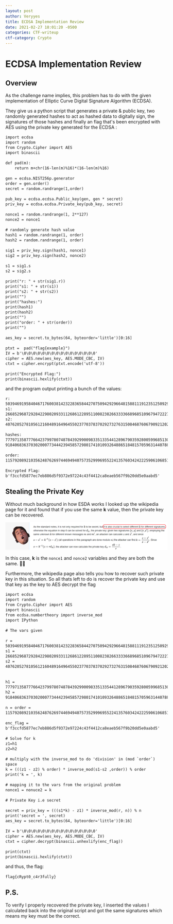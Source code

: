 ```yaml
---
layout: post
author: Veryyes
title: ECDSA Implementation Review
date: 2021-02-27 18:01:20 -0500
categories: CTF-writeup
ctf-category: Crypto
---
```


# ECDSA Implementation Review

## Overview
As the challenge name implies, this problem has to do with the given implementation of Elliptic Curve Digital Signature Algorithm (ECDSA).

They give us a python script that generates a private & public key, two randomly generated hashes to act as hashed data to digitally sign, the signatures of those hashes and finally an flag that's been encrypted with AES using the private key generated for the ECDSA :

```
import ecdsa
import random
from Crypto.Cipher import AES
import binascii

def pad(m):
    return m+chr(16-len(m)%16)*(16-len(m)%16)

gen = ecdsa.NIST256p.generator
order = gen.order()
secret = random.randrange(1,order)
 
pub_key = ecdsa.ecdsa.Public_key(gen, gen * secret)
priv_key = ecdsa.ecdsa.Private_key(pub_key, secret)
 
nonce1 = random.randrange(1, 2**127)
nonce2 = nonce1
 
# randomly generate hash value
hash1 = random.randrange(1, order)
hash2 = random.randrange(1, order)
 
sig1 = priv_key.sign(hash1, nonce1)
sig2 = priv_key.sign(hash2, nonce2)

s1 = sig1.s
s2 = sig2.s

print("r: " + str(sig1.r))
print("s1: " + str(s1))
print("s2: " + str(s2))
print("")
print("hashes:")
print(hash1)
print(hash2)
print("")
print("order: " + str(order))
print("")

aes_key = secret.to_bytes(64, byteorder='little')[0:16]

ptxt =  pad("flag{example}")
IV = b'\0\0\0\0\0\0\0\0\0\0\0\0\0\0\0\0'
cipher = AES.new(aes_key, AES.MODE_CBC, IV)
ctxt = cipher.encrypt(ptxt.encode('utf-8'))

print("Encrypted Flag:")
print(binascii.hexlify(ctxt))
```

and the program output printing a bunch of the values:

```
r: 50394691958404671760038142322836584427075094292966481588111912351250929073849
s1: 26685296872928422980209331126861228951100823826633336689685109679472227918891
s2: 40762052781056121604891649645502377037837029273276315084687606790921202237960

hashes:
777971358777664237997807487843929900983351335441289679035928005996851307115
91840683637030200077344423945857298017410109326488651848157059631440788354195

order: 115792089210356248762697446949407573529996955224135760342422259061068512044369

Encrypted Flag:
b'f3ccfd5877ec7eb886d5f9372e97224c43f4412ca8eaeb567f9b20dd5e0aabd5'
```

## Stealing the Private Key

Without much background in how ESDA works I looked up the wikipedia page for it and found that if you use the same **k** value, then the private key can be recovered.

![wikipedia lol](assets/tenable-2020/ECDSA/ECDSA_wiki.PNG)

In this case, **k** is the `nonce1` and `nonce2` variables and they are both the same. 🤔🤔

Furthermore, the wikipedia page also tells you how to recover such private key in this situation. So all thats left to do is recover the private key and use that key as the key to AES decrypt the flag

```
import ecdsa
import random
from Crypto.Cipher import AES
import binascii
from ecdsa.numbertheory import inverse_mod
import IPython

# The vars given

r = 50394691958404671760038142322836584427075094292966481588111912351250929073849
s1 = 26685296872928422980209331126861228951100823826633336689685109679472227918891
s2 = 40762052781056121604891649645502377037837029273276315084687606790921202237960


h1 = 777971358777664237997807487843929900983351335441289679035928005996851307115
h2 = 91840683637030200077344423945857298017410109326488651848157059631440788354195

n = order = 115792089210356248762697446949407573529996955224135760342422259061068512044369

enc_flag = b'f3ccfd5877ec7eb886d5f9372e97224c43f4412ca8eaeb567f9b20dd5e0aabd5'

# Solve for k
z1=h1
z2=h2

# multiply with the inverse_mod to do 'division' in (mod `order`) space
k = (((z1 - z2) % order) * inverse_mod(s1-s2 ,order)) % order
print('k = ', k)

# mapping it to the vars from the original problem
nonce1 = nonuce2 = k

# Private Key i.e secret

secret = priv_key = (((s1*k) - z1) * inverse_mod(r, n)) % n
print('secret = ', secret)
aes_key = secret.to_bytes(64, byteorder='little')[0:16]

IV = b'\0\0\0\0\0\0\0\0\0\0\0\0\0\0\0\0'
cipher = AES.new(aes_key, AES.MODE_CBC, IV)
ctxt = cipher.decrypt(binascii.unhexlify(enc_flag))

print(ctxt)
print(binascii.hexlify(ctxt))
```
 
and thus, the flag:

`flag{cRypt0_c4r3fully}`

## P.S.

To verify I properly recovered the private key, I inserted the values I calculated back into the original script and got the same signatures which means my key must be the correct.
